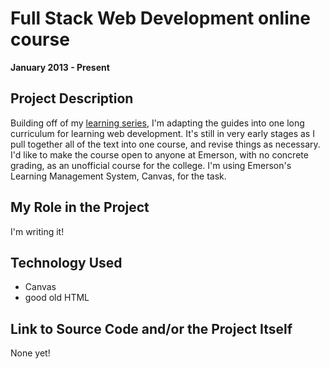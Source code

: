 # Full Stack Web Development online course

**January 2013 - Present**

## Project Description

Building off of my [learning series](learning_series.md), I'm adapting the guides into one long curriculum for learning web development. It's still in very early stages as I pull together all of the text into one course, and revise things as necessary. I'd like to make the course open to anyone at Emerson, with no concrete grading, as an unofficial course for the college. I'm using Emerson's Learning Management System, Canvas, for the task.

## My Role in the Project

I'm writing it!

## Technology Used

- Canvas
- good old HTML

## Link to Source Code and/or the Project Itself

None yet!
